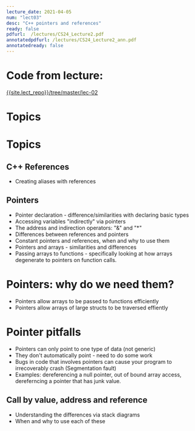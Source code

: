 ```yaml
---
lecture_date: 2021-04-05
num: "lect03"
desc: "C++ pointers and references"
ready: false
pdfurl:  /lectures/CS24_Lecture2.pdf
annotatedpdfurl: /lectures/CS24_Lecture2_ann.pdf
annotatedready: false
---
```



# Code from lecture:

[{{site.lect_repo}}/tree/master/lec-02]({{site.lect_repo}}/tree/master/lec-02)

# Topics

# Topics

## C++ References
* Creating aliases with references


## Pointers

* Pointer declaration - difference/similarities with declaring basic types
* Accessing variables "indirectly" via pointers
* The address and indirection operators: "&" and "*"
* Differences between references and pointers
* Constant pointers and references, when and why to use them
* Pointers and arrays - similarities and differences
* Passing arrays to functions - specifically looking at how arrays degenerate to pointers on function calls.

#  Pointers: why do we need them? 


* Pointers allow arrays to be passed to functions efficiently
* Pointers allow arrays of large structs to be traversed effiently

# Pointer pitfalls
* Pointers can only point to one type of data (not generic)
* They don't automatically point - need to do some work
* Bugs in code that involves pointers can cause your program to irrecoverably crash (Segmentation fault)
* Examples: dereferencing a null pointer, out of bound array access, dereferncing a pointer that has junk value.



## Call by value, address and reference
* Understanding the differences via stack diagrams
* When and why to use each of these









